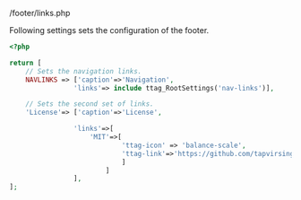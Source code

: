 
<p class = "ttag-file">/footer/links.php</p>

Following settings sets the configuration of the footer.
	
```php
<?php 

return [
	// Sets the navigation links.
	NAVLINKS => ['caption'=>'Navigation',
				'links'=> include ttag_RootSettings('nav-links')],

	// Sets the second set of links.
	'License'=> ['caption'=>'License',

				'links'=>[
					'MIT'=>[
							'ttag-icon' => 'balance-scale',
							'ttag-link'=>'https://github.com/tapvirsingh/teatags',
							]
						]
				],
];

```
